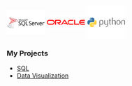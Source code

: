 <img align="center" src="logo/sqlserver.png" width="88px" > <img align="center" src="logo/oracle.png" width="88px" > <img align="center" src="logo/python.png" width="88px" >
### My Projects
* [SQL](Project_2.sql)
* [Data Visualization](Project_3.ipynb)
